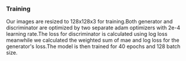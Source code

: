 ### Training
Our images are resized to 128x128x3 for training.Both generator and discriminator are
optimized by two separate adam optimizers with 2e-4 learning rate.The loss for discriminator
is calculated using log loss meanwhile we calculated the weighted sum of mae and log loss
for the generator's loss.The model is then trained for 40 epochs and 128 batch size.

